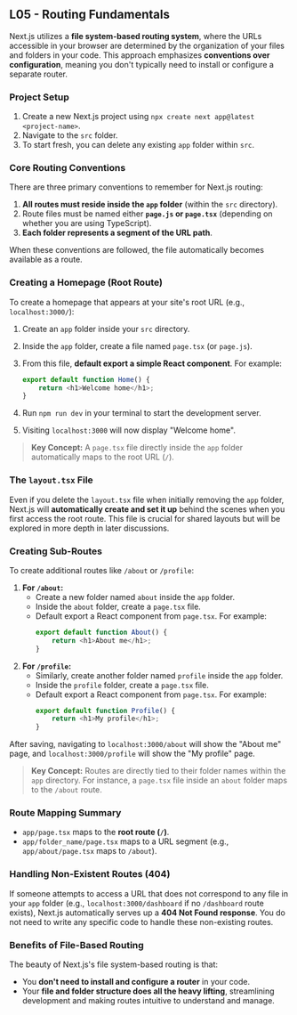 ## L05 - Routing Fundamentals

Next.js utilizes a **file system-based routing system**, where the URLs accessible in your browser are determined by the organization of your files and folders in your code. This approach emphasizes **conventions over configuration**, meaning you don't typically need to install or configure a separate router.

### Project Setup

1.  Create a new Next.js project using `npx create next app@latest <project-name>`.
2.  Navigate to the `src` folder.
3.  To start fresh, you can delete any existing `app` folder within `src`.

### Core Routing Conventions

There are three primary conventions to remember for Next.js routing:

1.  **All routes must reside inside the `app` folder** (within the `src` directory).
2.  Route files must be named either **`page.js` or `page.tsx`** (depending on whether you are using TypeScript).
3.  **Each folder represents a segment of the URL path**.

When these conventions are followed, the file automatically becomes available as a route.

### Creating a Homepage (Root Route)

To create a homepage that appears at your site's root URL (e.g., `localhost:3000/`):

1.  Create an `app` folder inside your `src` directory.
2.  Inside the `app` folder, create a file named `page.tsx` (or `page.js`).
3.  From this file, **default export a simple React component**. For example:

    ```typescript
    export default function Home() {
        return <h1>Welcome home</h1>;
    }
    ```

4.  Run `npm run dev` in your terminal to start the development server.
5.  Visiting `localhost:3000` will now display "Welcome home".

> **Key Concept:** A `page.tsx` file directly inside the `app` folder automatically maps to the root URL (`/`).

### The `layout.tsx` File

Even if you delete the `layout.tsx` file when initially removing the `app` folder, Next.js will **automatically create and set it up** behind the scenes when you first access the root route. This file is crucial for shared layouts but will be explored in more depth in later discussions.

### Creating Sub-Routes

To create additional routes like `/about` or `/profile`:

1.  **For `/about`:**
    -   Create a new folder named `about` inside the `app` folder.
    -   Inside the `about` folder, create a `page.tsx` file.
    -   Default export a React component from `page.tsx`. For example:
        ```typescript
        export default function About() {
            return <h1>About me</h1>;
        }
        ```
2.  **For `/profile`:**
    -   Similarly, create another folder named `profile` inside the `app` folder.
    -   Inside the `profile` folder, create a `page.tsx` file.
    -   Default export a React component from `page.tsx`. For example:
        ```typescript
        export default function Profile() {
            return <h1>My profile</h1>;
        }
        ```

After saving, navigating to `localhost:3000/about` will show the "About me" page, and `localhost:3000/profile` will show the "My profile" page.

> **Key Concept:** Routes are directly tied to their folder names within the `app` directory. For instance, a `page.tsx` file inside an `about` folder maps to the `/about` route.

### Route Mapping Summary

-   `app/page.tsx` maps to the **root route (`/`)**.
-   `app/folder_name/page.tsx` maps to a URL segment (e.g., `app/about/page.tsx` maps to `/about`).

### Handling Non-Existent Routes (404)

If someone attempts to access a URL that does not correspond to any file in your `app` folder (e.g., `localhost:3000/dashboard` if no `/dashboard` route exists), Next.js automatically serves up a **404 Not Found response**. You do not need to write any specific code to handle these non-existing routes.

### Benefits of File-Based Routing

The beauty of Next.js's file system-based routing is that:

-   You **don't need to install and configure a router** in your code.
-   Your **file and folder structure does all the heavy lifting**, streamlining development and making routes intuitive to understand and manage.
